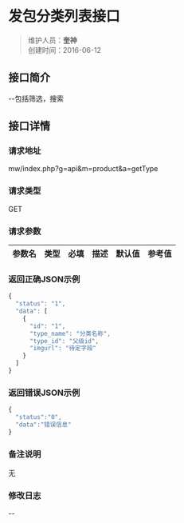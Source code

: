 # 发包分类列表接口
>维护人员：**奎神**  
>创建时间：2016-06-12

## 接口简介
--包括筛选，搜索

## 接口详情

### 请求地址
mw/index.php?g=api&m=product&a=getType

### 请求类型
GET

### 请求参数
| 参数名 | 类型   | 必填 | 描述   | 默认值 | 参考值 |
| --- | :---: | :---: | --- | --- |---|
### 返回正确JSON示例
```javascript
{
  "status": "1",
  "data": [
    {
      "id": "1",
      "type_name": "分类名称",
      "type_id": "父级id",
      "imgurl": "待定字段"
    }
  ]
}
```
### 返回错误JSON示例
```javascript
{
  "status":"0",
  "data":"错误信息"
}
```

### 备注说明
无

### 修改日志
--
